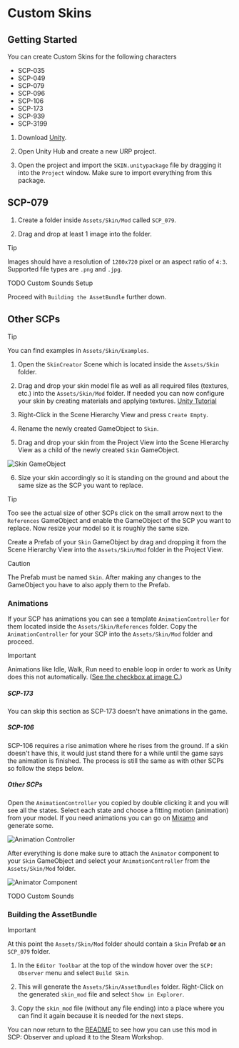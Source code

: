 # Custom Skins

## Getting Started

You can create Custom Skins for the following characters
- SCP-035
- SCP-049
- SCP-079
- SCP-096
- SCP-106
- SCP-173
- SCP-939
- SCP-3199

1. Download [Unity](https://unity.com/de/download).

2. Open Unity Hub and create a new URP project.

3. Open the project and import the `SKIN.unitypackage` file by dragging it into the `Project` window. Make sure to import everything from this package.

## SCP-079

1. Create a folder inside `Assets/Skin/Mod` called `SCP_079`.

2. Drag and drop at least 1 image into the folder.

> [!TIP]
> Images should have a resolution of `1280x720` pixel or an aspect ratio of `4:3`. Supported file types are `.png` and `.jpg`.

TODO Custom Sounds Setup

Proceed with `Building the AssetBundle` further down.

## Other SCPs

> [!TIP]
> You can find examples in `Assets/Skin/Examples`.

1. Open the `SkinCreator` Scene which is located inside the `Assets/Skin` folder.

2. Drag and drop your skin model file as well as all required files (textures, etc.) into the `Assets/Skin/Mod` folder. If needed you can now configure your skin by creating materials and applying textures. [Unity Tutorial](https://docs.unity3d.com/2019.3/Documentation/Manual/Materials.html)

3. Right-Click in the Scene Hierarchy View and press `Create Empty`.

4. Rename the newly created GameObject to `Skin`.

5. Drag and drop your skin from the Project View into the Scene Hierarchy View as a child of the newly created `Skin` GameObject.

![Skin GameObject](https://i.imgur.com/4HnoBg0.png)

6. Size your skin accordingly so it is standing on the ground and about the same size as the SCP you want to replace. 

> [!TIP]
> Too see the actual size of other SCPs click on the small arrow next to the `References` GameObject and enable the GameObject of the SCP you want to replace. Now resize your model so it is roughly the same size.

Create a Prefab of your `Skin` GameObject by drag and dropping it from the Scene Hierarchy View into the `Assets/Skin/Mod` folder in the Project View.

> [!CAUTION]
> The Prefab must be named `Skin`. After making any changes to the GameObject you have to also apply them to the Prefab.

### Animations

If your SCP has animations you can see a template `AnimationController` for them located inside the `Assets/Skin/References` folder. Copy the `AnimationController` for your SCP into the `Assets/Skin/Mod` folder and proceed.

> [!IMPORTANT]  
> Animations like Idle, Walk, Run need to enable loop in order to work as Unity does this not automatically. ([See the checkbox at image C.](https://docs.unity3d.com/Manual/class-AnimationClip.html))

##### SCP-173

You can skip this section as SCP-173 doesn't have animations in the game.

##### SCP-106

SCP-106 requires a rise animation where he rises from the ground. If a skin doesn't have this, it would just stand there for a while until the game says the animation is finished. The process is still the same as with other SCPs so follow the steps below.

##### Other SCPs

Open the `AnimationController` you copied by double clicking it and you will see all the states. Select each state and choose a fitting motion (animation) from your model. If you need animations you can go on [Mixamo](https://www.mixamo.com/#/) and generate some.

![Animation Controller](https://i.imgur.com/G7uo9jS.png)

After everything is done make sure to attach the `Animator` component to your `Skin` GameObject and select your `AnimationController` from the `Assets/Skin/Mod` folder.

![Animator Component](https://i.imgur.com/zEoh42O.png)

TODO Custom Sounds

### Building the AssetBundle

> [!IMPORTANT]  
> At this point the `Assets/Skin/Mod` folder should contain a `Skin` Prefab **or** an `SCP_079` folder.

1. In the `Editor Toolbar` at the top of the window hover over the `SCP: Observer` menu and select `Build Skin`.

2. This will generate the `Assets/Skin/AssetBundles` folder. Right-Click on the generated `skin_mod` file and select `Show in Explorer`.

3. Copy the `skin_mod` file (without any file ending) into a place where you can find it again because it is needed for the next steps.

You can now return to the [README](/README.md) to see how you can use this mod in SCP: Observer and upload it to the Steam Workshop.